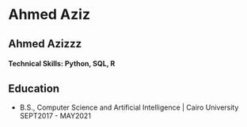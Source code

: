 # Ahmed Aziz
## Ahmed Azizzz

#### Technical Skills: Python, SQL, R

## Education
- B.S., Computer Science and Artificial Intelligence | Cairo University SEPT2017 - MAY2021
